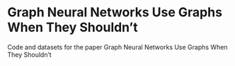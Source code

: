 # Graph Neural Networks Use Graphs When They Shouldn’t
Code and datasets for the paper Graph Neural Networks Use Graphs When They Shouldn’t
